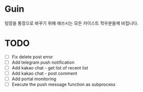 # Guin
텅장을 통장으로 바꾸기 위해 애쓰시는 모든 카이스트 학우분들께 바칩니다.

# TODO
- [ ] Fix delete post error
- [ ] Add telegram push notification
- [ ] Add kakao chat - get list of recent list
- [ ] Add kakao chat - post comment
- [ ] Add portal monitoring 
- [ ] Execute the push message function as subprocess
